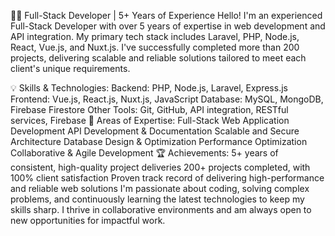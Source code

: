👨‍💻 Full-Stack Developer | 5+ Years of Experience
Hello! I'm an experienced Full-Stack Developer with over 5 years of expertise in web development and API integration. My primary tech stack includes Laravel, PHP, Node.js, React, Vue.js, and Nuxt.js. I've successfully completed more than 200 projects, delivering scalable and reliable solutions tailored to meet each client's unique requirements.

💡 Skills & Technologies:
Backend: PHP, Node.js, Laravel, Express.js
Frontend: Vue.js, React.js, Nuxt.js, JavaScript
Database: MySQL, MongoDB, Firebase Firestore
Other Tools: Git, GitHub, API integration, RESTful services, Firebase
🔧 Areas of Expertise:
Full-Stack Web Application Development
API Development & Documentation
Scalable and Secure Architecture
Database Design & Optimization
Performance Optimization
Collaborative & Agile Development
🏆 Achievements:
5+ years of consistent, high-quality project deliveries
200+ projects completed, with 100% client satisfaction
Proven track record of delivering high-performance and reliable web solutions
I'm passionate about coding, solving complex problems, and continuously learning the latest technologies to keep my skills sharp. I thrive in collaborative environments and am always open to new opportunities for impactful work.
